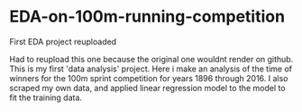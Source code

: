 # EDA-on-100m-running-competition
First EDA project reuploaded

Had to reupload this one because the original one wouldnt render on github.
This is my first 'data analysis' project. Here i make an analysis of the time of winners for the 100m sprint competition for years 1896 through 2016. I also scraped my own data, and applied linear regression model to the model to fit the training data.
